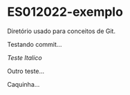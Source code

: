 # ES012022-exemplo
Diretório usado para conceitos de Git.

Testando commit...

*Teste Italico*

Outro teste...


Caquinha...
